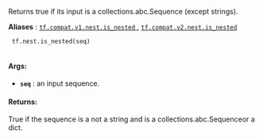 Returns true if its input is a collections.abc.Sequence (except strings).

**Aliases** : [ `tf.compat.v1.nest.is_nested` ](/api_docs/python/tf/nest/is_nested), [ `tf.compat.v2.nest.is_nested` ](/api_docs/python/tf/nest/is_nested)

```
 tf.nest.is_nested(seq)
 
```

#### Args:
- **`seq`** : an input sequence.


#### Returns:
True if the sequence is a not a string and is a collections.abc.Sequenceor a dict.


